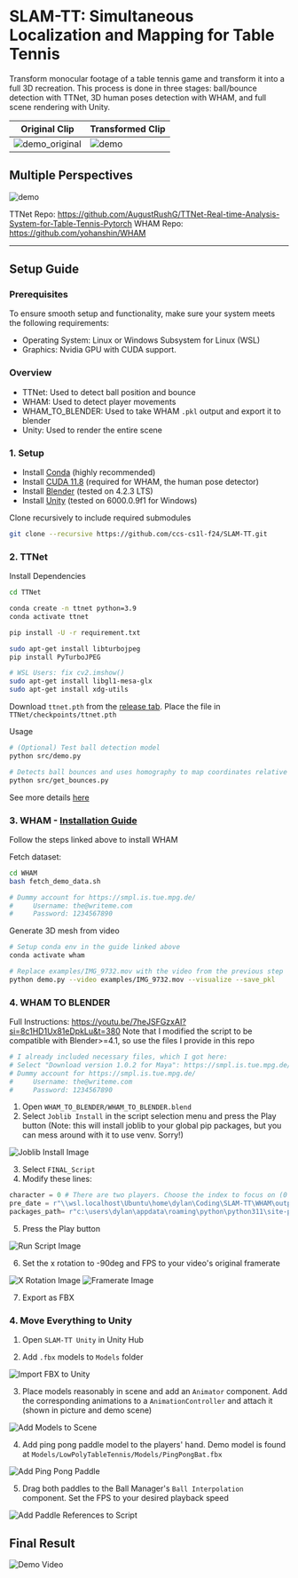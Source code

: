 # SLAM-TT: Simultaneous Localization and Mapping for Table Tennis

Transform monocular footage of a table tennis game and transform it into a full 3D recreation. This process is done in three stages: ball/bounce detection with TTNet, 3D human poses detection with WHAM, and full scene rendering with Unity.

Original Clip|Transformed Clip
--|--
![demo_original](docs/demo_original.gif) | ![demo](docs/demo_transformed.gif)

Multiple Perspectives
--
![demo](docs/demo_perspective.gif)

TTNet Repo: https://github.com/AugustRushG/TTNet-Real-time-Analysis-System-for-Table-Tennis-Pytorch
WHAM Repo: https://github.com/yohanshin/WHAM

---


## Setup Guide

### Prerequisites

To ensure smooth setup and functionality, make sure your system meets the following requirements:
- Operating System: Linux or Windows Subsystem for Linux (WSL)
- Graphics: Nvidia GPU with CUDA support.

### Overview

- TTNet: Used to detect ball position and bounce
- WHAM: Used to detect player movements
- WHAM_TO_BLENDER: Used to take WHAM ```.pkl``` output and export it to blender
- Unity: Used to render the entire scene

### 1. Setup


- Install [Conda](https://docs.anaconda.com/miniconda/install/#quick-command-line-install) (highly recommended)
- Install [CUDA 11.8](https://developer.nvidia.com/cuda-11-8-0-download-archive) (required for WHAM, the human pose detector)
- Install [Blender](https://www.blender.org/download/) (tested on 4.2.3 LTS)
- Install [Unity](https://unity.com/download) (tested on 6000.0.9f1 for Windows)

Clone recursively to include required submodules
```bash
git clone --recursive https://github.com/ccs-cs1l-f24/SLAM-TT.git
```

### 2. TTNet


Install Dependencies
```bash
cd TTNet

conda create -n ttnet python=3.9
conda activate ttnet

pip install -U -r requirement.txt

sudo apt-get install libturbojpeg
pip install PyTurboJPEG

# WSL Users: fix cv2.imshow()
sudo apt-get install libgl1-mesa-glx
sudo apt-get install xdg-utils
```

Download ```ttnet.pth``` from the [release tab](https://github.com/ccs-cs1l-f24/SLAM-TT/releases/tag/v1.0.0). Place the file in ```TTNet/checkpoints/ttnet.pth```


Usage
```bash
# (Optional) Test ball detection model
python src/demo.py

# Detects ball bounces and uses homography to map coordinates relative to table. Exports to TTNet/results/bounce_positions.json
python src/get_bounces.py
```

See more details [here](TTNet/README.md)

### 3. WHAM - [Installation Guide](https://github.com/yohanshin/WHAM/blob/main/docs/INSTALL.md)

Follow the steps linked above to install WHAM

Fetch dataset:
```bash
cd WHAM
bash fetch_demo_data.sh

# Dummy account for https://smpl.is.tue.mpg.de/
#     Username: the@writeme.com
#     Password: 1234567890
```

Generate 3D mesh from video
```bash
# Setup conda env in the guide linked above
conda activate wham

# Replace examples/IMG_9732.mov with the video from the previous step
python demo.py --video examples/IMG_9732.mov --visualize --save_pkl
```

### 4. WHAM TO BLENDER

Full Instructions: https://youtu.be/7heJSFGzxAI?si=8c1HD1Ux81eDpkLu&t=380
Note that I modified the script to be compatible with Blender>=4.1, so use the files I provide in this repo

```bash
# I already included necessary files, which I got here:
# Select "Download version 1.0.2 for Maya": https://smpl.is.tue.mpg.de/download.php
# Dummy account for https://smpl.is.tue.mpg.de/
#     Username: the@writeme.com
#     Password: 1234567890
```

1. Open ```WHAM_TO_BLENDER/WHAM_TO_BLENDER.blend```
2. Select ```Joblib Install``` in the script selection menu and press the Play button (Note: this will install joblib to your global pip packages, but you can mess around with it to use venv. Sorry!)

![Joblib Install Image](docs/WHAM_TO_BLENDER_1.png)

3. Select ```FINAL_Script```
4. Modify these lines:
```python
character = 0 # There are two players. Choose the index to focus on (0 or 1)
pre_date = r"\\wsl.localhost\Ubuntu\home\dylan\Coding\SLAM-TT\WHAM\output\demo\test_1_trimmed\wham_output.pkl" # Set this to your .pkl output path from the previous step
packages_path= r"c:\users\dylan\appdata\roaming\python\python311\site-packages" # Add your python packages to the path (wherever you installed joblib)
```
5. Press the Play button

![Run Script Image](docs/WHAM_TO_BLENDER_2.png)

6. Set the x rotation to -90deg and FPS to your video's original framerate

![X Rotation Image](docs/WHAM_TO_BLENDER_3.png) ![Framerate Image](docs/WHAM_TO_BLENDER_4.png)

7. Export as FBX

### 4. Move Everything to Unity

1. Open ```SLAM-TT Unity``` in Unity Hub

2. Add ```.fbx``` models to ```Models``` folder

![Import FBX to Unity](docs/UNITY_1.png)

3. Place models reasonably in scene and add an ```Animator``` component. Add the corresponding animations to a ```AnimationController``` and attach it (shown in picture and demo scene)

![Add Models to Scene](docs/UNITY_2.png)

4. Add ping pong paddle model to the players' hand. Demo model is found at ```Models/LowPolyTableTennis/Models/PingPongBat.fbx```

![Add Ping Pong Paddle](docs/UNITY_3.png)

5. Drag both paddles to the Ball Manager's ```Ball Interpolation``` component. Set the FPS to your desired playback speed

![Add Paddle References to Script](docs/UNITY_4.png)

## Final Result

![Demo Video](docs/demo_transformed.gif)
